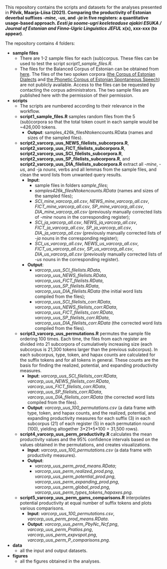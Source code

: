 This repository contains the scripts and datasets for the analyses presented in **Pilvik, Maarja-Liisa (2021). Comparing the productivity of Estonian deverbal suffixes -_mine_, -_us_, and -_ja_ in five registers: a quantitative usage-based approach. _Eesti ja soome-ugri keeleteaduse ajakiri ESUKA / Journal of Estonian and Finno-Ugric Linguistics JEFUL_ x(x), xxx-xxx (to appear)**.   

The repository contains 4 folders:

- **sample files**  
	+ There are 1-2 sample files for each (sub)corpus. These files can be used to test the script *script1_sample_files.R*.  
	+ The files for the Balanced Corpus of Estonian can be obtained from [here](https://www.cl.ut.ee/korpused/grammatikakorpus/index.php?lang=en). The files of the two spoken corpora ([the Corpus of Estonian Dialects](https://www.keel.ut.ee/et/keelekogud/murdekorpus) and [the Phonetic Corpus of Estonian Spontaneous Speech](https://www.keel.ut.ee/en/languages-resourceslanguages-resources/phonetic-corpus-estonian-spontaneous-speech)) are not publicly available. Access to the files can be requested by contacting the corpus administrators. The two sample files are published here with the permission of their permission.  
- **scripts**  
	+ The scripts are numbered according to their relevance in the workflow.  
	+ **script1_sample_files.R** samples random files from the 5 (sub)corpora so that the total token count in each sample would be ~426,000 tokens.  
		- **Output**: samples_426k_filesNtokencounts.RData (names and sizes of the sampled files).  
	+ **script2_varcorp_uus_NEWS_filelists_subcorpora.R**, **script2_varcorp_uus_FICT_filelists_subcorpora.R**, **script2_varcorp_uus_SCI_filelists_subcorpora.R**, **script2_varcorp_uus_SP_filelists_subcorpora.R**, and **script2_varcorp_uus_DIA_filelists_subcorpora.R** extract all -*mine*, -*us*, and -ja *nouns*, verbs and all lemmas from the sample files, and clean the word lists from unwanted query results.  
		- **Input**:  
			+ sample files in folders *sample_files*;   
			+ *samples426k_filesNtokencounts.RData* (names and sizes of the sampled files);  
			+ *SCI_mine_varcorp_all.csv*, *NEWS_mine_varcorp_all.csv*, *FICT_mine_varcorp_all.csv*, *SP_mine_varcorp_all.csv*, *DIA_mine_varcorp_all.csv* (previously manually corrected lists of -*mine* nouns in the corresponding register);  
			+ *SCI_ja_varcorp_all.csv*, *NEWS_ja_varcorp_all.csv*, *FICT_ja_varcorp_all.csv*, *SP_ja_varcorp_all.csv*, *DIA_ja_varcorp_all.csv* (previously manually corrected lists of -*ja* nouns in the corresponding register);  
			+ *SCI_us_varcorp_all.csv*, *NEWS_us_varcorp_all.csv*, *FICT_us_varcorp_all.csv*, *SP_us_varcorp_all.csv*, *DIA_us_varcorp_all.csv* (previously manually corrected lists of -*us* nouns in the corresponding register).  
		- **Output**:  
			+ *varcorp_uus_SCI_filelists.RData*, *varcorp_uus_NEWS_filelists.RData*, *varcorp_uus_FICT_filelists.RData*, *varcorp_uus_SP_filelists.RData*, *varcorp_uus_DIA_filelists.RData* (the initial word lists compiled from the files);
			+ *varcorp_uus_SCI_filelists_corr.RData*, *varcorp_uus_NEWS_filelists_corr.RData*, *varcorp_uus_FICT_filelists_corr.RData*, *varcorp_uus_SP_filelists_corr.RData*, *varcorp_uus_DIA_filelists_corr.RData* (the corrected word lists compiled from the files).   
	+ **script3_varcorp_uus_permutations.R** permutes the sample file ordering 100 times. Each time, the files from each register are divided into 21 subcorpora of cumulatively increasing size (each subcorpus is 21,300 tokens larger than the previous subcorpus). In each subcorpus, type, token, and hapax counts are calculated for the suffix tokens and for all tokens in general. These counts are the basis for finding the realized, potential, and expanding productivity measures.  
		- **Input**: *varcorp_uus_SCI_filelists_corr.RData*, *varcorp_uus_NEWS_filelists_corr.RData*, *varcorp_uus_FICT_filelists_corr.RData*, *varcorp_uus_SP_filelists_corr.RData*, *varcorp_uus_DIA_filelists_corr.RData* (the corrected word lists compiled from the files).
		- **Output**: *varcorp_uus_100_permutations.csv* (a data frame with type, token, and hapax counts, and the realized, potential, and expanding productivity measures for each suffix (3) in each subcorpus (21) of each register (5) in each permutation round (100), yielding altogether 3\*21\*5\*100 = 31,500 rows).  
	+ **script4_varcorp_uus_perm_productivity.R** calculates the mean productivity values and the 95% confidence intervals based on the values obtained in the permutations, and creates visualizations.   
		- **Input**: *varcorp_uus_100_permutations.csv* (a data frame with productivity measures).  
		- **Output**: 
			+ *varcorp_uus_perm_prod_means.RData*;   
			+ *varcorp_uus_perm_realized_prod.png*, *varcorp_uus_perm_potential_prod.png*, *varcorp_uus_perm_expanding_prod.png*, *varcorp_uus_perm_global_prod.png*, *varcorp_uus_perm_types_tokens_hapaxes.png*.
	+ **script5_varcorp_uus_perm_gams_comparisons.R** interpolates potential productivity at equal number of suffix tokens and plots various comparisons.  
		- **Input**: *varcorp_uus_100_permutations.csv*, *varcorp_uus_perm_prod_means.RData*.  
		- **Output**: *varcorp_uus_perm_PbyNc_Ncf.png*, *varcorp_uus_perm_Pratios.png*, *varcorp_uus_perm_expvspot.png*, *varcorp_uus_perm_P_comparisons.png*.  
- **data**  
	+ all the input and output datasets.  
- **figures**  
	+ all the figures obtained in the analyses.  
